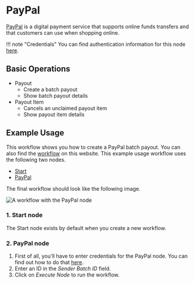# PayPal

[PayPal](https://paypal.com) is a digital payment service that supports online funds transfers and that customers can use when shopping online.

!!! note "Credentials"
    You can find authentication information for this node [here](/integrations/credentials/payPal/).


## Basic Operations

* Payout
    * Create a batch payout
    * Show batch payout details
* Payout Item
    * Cancels an unclaimed payout item
    * Show payout item details

## Example Usage

This workflow shows you how to create a PayPal batch payout. You can also find the [workflow](https://n8n.io/workflows/438) on this website. This example usage workflow uses the following two nodes.
- [Start](/integrations/core-nodes/n8n-nodes-base.start/)
- [PayPal]()

The final workflow should look like the following image.

![A workflow with the PayPal node](/_images/integrations/nodes/paypal/workflow.png)

### 1. Start node

The Start node exists by default when you create a new workflow.

### 2. PayPal node

1. First of all, you'll have to enter credentials for the PayPal node. You can find out how to do that [here](/integrations/credentials/payPal/).
2. Enter an ID in the *Sender Batch ID* field.
3. Click on *Execute Node* to run the workflow.

